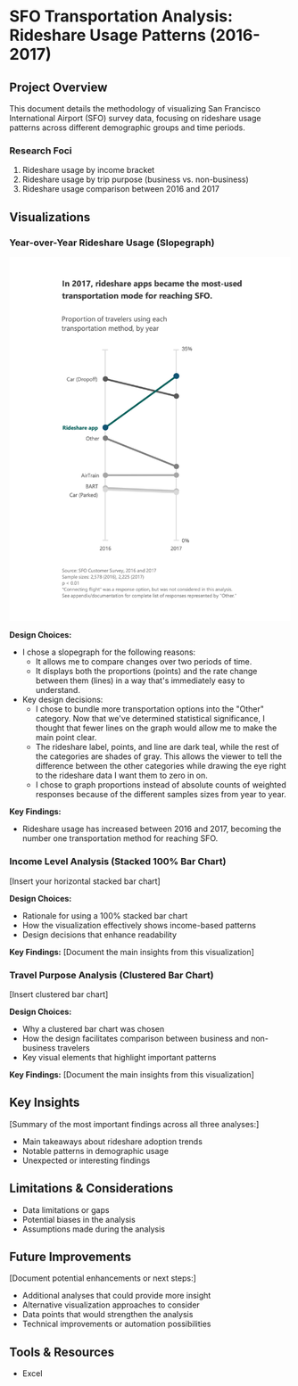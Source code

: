 # SFO Transportation Analysis: Rideshare Usage Patterns (2016-2017)

## Project Overview
This document details the methodology of visualizing San Francisco International Airport (SFO) survey data, focusing on rideshare usage patterns across different demographic groups and time periods.

### Research Foci
1. Rideshare usage by income bracket
2. Rideshare usage by trip purpose (business vs. non-business)
3. Rideshare usage comparison between 2016 and 2017

## Visualizations

### Year-over-Year Rideshare Usage (Slopegraph)
![](visualizations/slopegraph_v2.png?raw=true)

**Design Choices:**
- I chose a slopegraph for the following reasons:
    - It allows me to compare changes over two periods of time.
    - It displays both the proportions (points) and the rate change between them (lines) in a way that's immediately easy to understand.
- Key design decisions:
    - I chose to bundle more transportation options into the "Other" category. Now that we've determined statistical significance, I thought that fewer lines on the graph would allow me to make the main point clear.
    - The rideshare label, points, and line are dark teal, while the rest of the categories are shades of gray. This allows the viewer to tell the difference between the other categories while drawing the eye right to the rideshare data I want them to zero in on.
    - I chose to graph proportions instead of absolute counts of weighted responses because of the different samples sizes from year to year.

**Key Findings:**
- Rideshare usage has increased between 2016 and 2017, becoming the number one transportation method for reaching SFO.

### Income Level Analysis (Stacked 100% Bar Chart)
[Insert your horizontal stacked bar chart]

**Design Choices:**
- Rationale for using a 100% stacked bar chart
- How the visualization effectively shows income-based patterns
- Design decisions that enhance readability

**Key Findings:**
[Document the main insights from this visualization]

### Travel Purpose Analysis (Clustered Bar Chart)
[Insert clustered bar chart]

**Design Choices:**
- Why a clustered bar chart was chosen
- How the design facilitates comparison between business and non-business travelers
- Key visual elements that highlight important patterns

**Key Findings:**
[Document the main insights from this visualization]

## Key Insights
[Summary of the most important findings across all three analyses:]
- Main takeaways about rideshare adoption trends
- Notable patterns in demographic usage
- Unexpected or interesting findings

## Limitations & Considerations
- Data limitations or gaps
- Potential biases in the analysis
- Assumptions made during the analysis

## Future Improvements
[Document potential enhancements or next steps:]
- Additional analyses that could provide more insight
- Alternative visualization approaches to consider
- Data points that would strengthen the analysis
- Technical improvements or automation possibilities

## Tools & Resources
- Excel